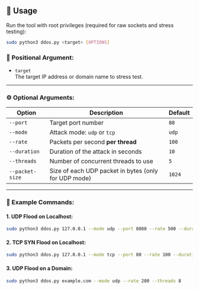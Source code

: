 ## 🔧 Usage

Run the tool with root privileges (required for raw sockets and stress testing):

```bash
sudo python3 ddos.py <target> [OPTIONS]
```

### 📌 Positional Argument:

- `target`  
  The target IP address or domain name to stress test.

---

### ⚙️ Optional Arguments:

| Option              | Description                                                  | Default         |
|---------------------|--------------------------------------------------------------|-----------------|
| `--port`            | Target port number                                            | `80`            |
| `--mode`            | Attack mode: `udp` or `tcp`                                   | `udp`           |
| `--rate`            | Packets per second **per thread**                            | `100`           |
| `--duration`        | Duration of the attack in seconds                             | `10`            |
| `--threads`         | Number of concurrent threads to use                           | `5`             |
| `--packet-size`     | Size of each UDP packet in bytes (only for UDP mode)          | `1024`          |

---

### 🧪 Example Commands:

#### 1. UDP Flood on Localhost:
```bash
sudo python3 ddos.py 127.0.0.1 --mode udp --port 8080 --rate 500 --duration 30 --threads 10
```

#### 2. TCP SYN Flood on Localhost:
```bash
sudo python3 ddos.py 127.0.0.1 --mode tcp --port 80 --rate 100 --duration 20 --threads 5
```

#### 3. UDP Flood on a Domain:
```bash
sudo python3 ddos.py example.com --mode udp --rate 200 --threads 8
```
